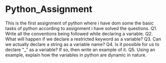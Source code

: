 # Python_Assignment
This is the first assignment of python where i have dom some the basic tasks of python according to assignment i have solved the questions.
Q1. Write all the conventions being followed while declaring a variable.
Q2. What will happen if we declare a restricted keyword as a variable?
Q3. Can we actually declare a string as a variable name?
Q4. Is it possible for us to declare “_” as a variable? If so, then write an example of it.
Q5. Using an example, explain how the variables in python are dynamic in nature.
